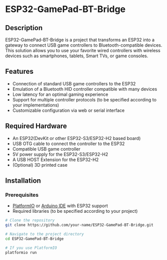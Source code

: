 # ESP32-GamePad-BT-Bridge 
## Description
ESP32-GamePad-BT-Bridge is a project that transforms an ESP32 into a gateway to connect USB game controllers to Bluetooth-compatible devices. This solution allows you to use your favorite wired controllers with wireless devices such as smartphones, tablets, Smart TVs, or game consoles.

## Features
- Connection of standard USB game controllers to the ESP32
- Emulation of a Bluetooth HID controller compatible with many devices
- Low latency for an optimal gaming experience
- Support for multiple controller protocols (to be specified according to your implementations)
- Customizable configuration via web or serial interface

## Required Hardware
- An ESP32(DevKit or other ESP32-S3/ESP32-H2 based board)
- USB OTG cable to connect the controller to the ESP32
- Compatible USB game controller
- 5V power supply for the  ESP32-S3/ESP32-H2
- A USB HOST Extension for the ESP32-H2
- (Optional) 3D printed case
## Installation

### Prerequisites
- [PlatformIO](https://platformio.org/) or [Arduino IDE](https://www.arduino.cc/en/software) with ESP32 support
- Required libraries (to be specified according to your project)
```bash
# Clone the repository
git clone https://github.com/your-name/ESP32-GamePad-BT-Bridge.git

# Navigate to the project directory
cd ESP32-GamePad-BT-Bridge

# If you use PlatformIO
platformio run
